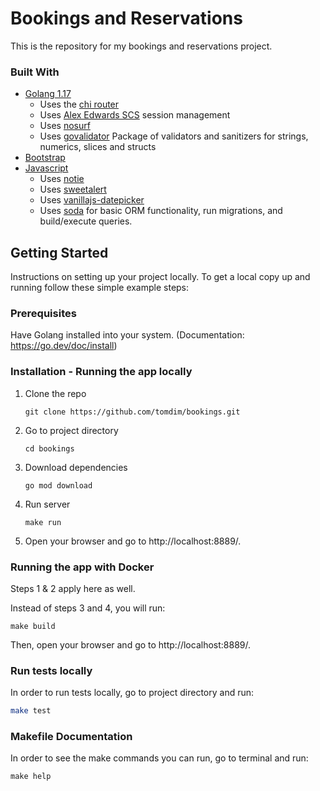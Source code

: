 # Bookings and Reservations

This is the repository for my bookings and reservations project.

### Built With

* [Golang 1.17](https://go.dev/)
  * Uses the [chi router](https://github.com/go-chi/chi/v5)
  * Uses [Alex Edwards SCS](https://github.com/alexedwards/scs/v2) session management
  * Uses [nosurf](https://github.com/justinas/nosurf)
  * Uses [govalidator](https://github.com/asaskevich/govalidator) Package of validators and sanitizers for strings, numerics, slices and structs
* [Bootstrap](https://getbootstrap.com)
* [Javascript](https://www.javascript.com/)
  * Uses [notie](https://jaredreich.com/notie/)
  * Uses [sweetalert](https://sweetalert2.github.io/)
  * Uses [vanillajs-datepicker](https://mymth.github.io/vanillajs-datepicker)
  * Uses [soda](https://gobuffalo.io/en/docs/db/getting-started/) for basic ORM functionality, run migrations, and build/execute queries.

## Getting Started

Instructions on setting up your project locally.
To get a local copy up and running follow these simple example steps:

### Prerequisites

Have Golang installed into your system. (Documentation: https://go.dev/doc/install)

### Installation - Running the app locally

1. Clone the repo
   ```shell
   git clone https://github.com/tomdim/bookings.git
   ```
2. Go to project directory
   ```shell
   cd bookings
   ```
3. Download dependencies 
   ```shell
   go mod download
   ```
4. Run server
   ```shell
   make run
   ```
5. Open your browser and go to http://localhost:8889/.

### Running the app with Docker
Steps 1 & 2 apply here as well.

Instead of steps 3 and 4, you will run:
```shell
make build
```
Then, open your browser and go to http://localhost:8889/.

### Run tests locally
In order to run tests locally, go to project directory and run:
```sh
make test
```

### Makefile Documentation
In order to see the make commands you can run, go to terminal and run:
```shell
make help
```